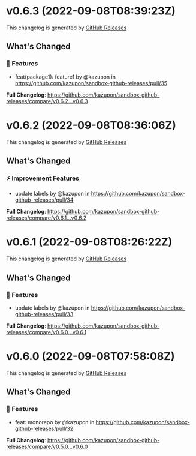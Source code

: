 # v0.6.3 (2022-09-08T08:39:23Z)

This changelog is generated by [GitHub Releases](https://github.com/kazupon/sandbox-github-releases/releases/tag/v0.6.3)

<!-- Release notes generated using configuration in .github/release.yml at v0.6.3 -->

## What's Changed
### 🌟 Features
* feat(package1): feature1 by @kazupon in https://github.com/kazupon/sandbox-github-releases/pull/35


**Full Changelog**: https://github.com/kazupon/sandbox-github-releases/compare/v0.6.2...v0.6.3


# v0.6.2 (2022-09-08T08:36:06Z)

This changelog is generated by [GitHub Releases](https://github.com/kazupon/sandbox-github-releases/releases/tag/v0.6.2)

<!-- Release notes generated using configuration in .github/release.yml at v0.6.2 -->

## What's Changed
### ⚡ Improvement Features
* update labels by @kazupon in https://github.com/kazupon/sandbox-github-releases/pull/34


**Full Changelog**: https://github.com/kazupon/sandbox-github-releases/compare/v0.6.1...v0.6.2


# v0.6.1 (2022-09-08T08:26:22Z)

This changelog is generated by [GitHub Releases](https://github.com/kazupon/sandbox-github-releases/releases/tag/v0.6.1)

<!-- Release notes generated using configuration in .github/release.yml at v0.6.1 -->

## What's Changed
### 🌟 Features
* update labels by @kazupon in https://github.com/kazupon/sandbox-github-releases/pull/33


**Full Changelog**: https://github.com/kazupon/sandbox-github-releases/compare/v0.6.0...v0.6.1


# v0.6.0 (2022-09-08T07:58:08Z)

This changelog is generated by [GitHub Releases](https://github.com/kazupon/sandbox-github-releases/releases/tag/v0.6.0)

<!-- Release notes generated using configuration in .github/release.yml at v0.6.0 -->

## What's Changed
### 🌟 Features
* feat: monorepo by @kazupon in https://github.com/kazupon/sandbox-github-releases/pull/32


**Full Changelog**: https://github.com/kazupon/sandbox-github-releases/compare/v0.5.0...v0.6.0


